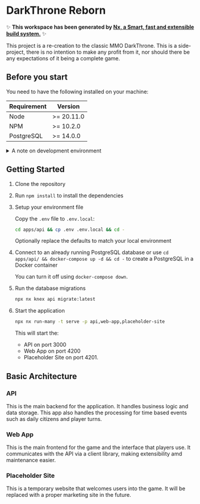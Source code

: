 # DarkThrone Reborn

✨ **This workspace has been generated by [Nx, a Smart, fast and extensible build system.](https://nx.dev)** ✨

This project is a re-creation to the classic MMO DarkThrone. This is a side-project, there is no intention to make any profit from it, nor should there be any expectations of it being a complete game.

## Before you start

You need to have the following installed on your machine:

| Requirement | Version    |
| ----------- | ---------- |
| Node        | >= 20.11.0 |
| NPM         | >= 10.2.0  |
| PostgreSQL  | >= 14.0.0  |

<details>
  <summary>A note on development environment</summary>

  Primary development is done with an Apple computer running an arm64 architecture. Any issues with other architectures should be reported as a bug.
</details>

## Getting Started

1. Clone the repository

2. Run `npm install` to install the dependencies

3. Setup your environment file

   Copy the `.env` file to `.env.local`:
   
   ```bash
   cd apps/api && cp .env .env.local && cd -
   ```
   
   Optionally replace the defaults to match your local environment
   

4. Connect to an already running PostgreSQL database or use `cd apps/api/ && docker-compose up -d && cd -` to create a PostgreSQL in a Docker container

   You can turn it off using `docker-compose down`.

5. Run the database migrations

   ```bash
   npx nx knex api migrate:latest
   ```

6. Start the application

   ```bash
   npx nx run-many -t serve -p api,web-app,placeholder-site
   ```

   This will start the:
   * API on port 3000
   * Web App on port 4200
   * Placeholder Site on port 4201.

## Basic Architecture

### API

This is the main backend for the application. It handles business logic and data storage. This app also handles the processing for time based events such as daily citizens and player turns.

### Web App

This is the main frontend for the game and the interface that players use. It communicates with the API via a client library, making extensibility amd maintenance easier.

### Placeholder Site

This is a temporary website that welcomes users into the game. It will be replaced with a proper marketing site in the future.
